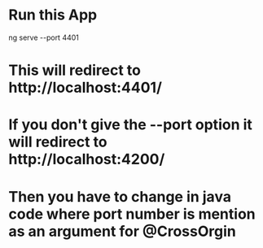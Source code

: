# Run this App

ng serve --port 4401 

# This will redirect to http://localhost:4401/

# If you don't give the --port option it will redirect to http://localhost:4200/
# Then you have to change in java code where port number is mention as an argument for @CrossOrgin